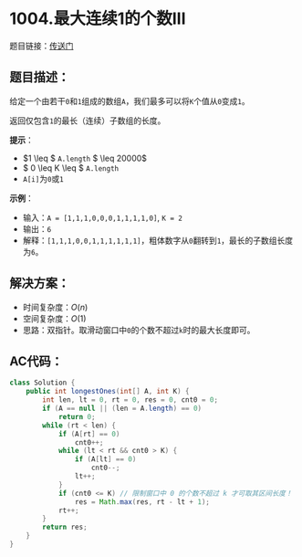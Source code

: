 # 1004.最大连续1的个数III
题目链接：[传送门](https://leetcode-cn.com/problems/max-consecutive-ones-iii/)

## 题目描述：
给定一个由若干`0`和`1`组成的数组`A`，我们最多可以将`K`个值从`0`变成`1`。

返回仅包含`1`的最长（连续）子数组的长度。

**提示**：

- $1 \leq $ `A.length` $ \leq 20000$
- $ 0 \leq K \leq $ `A.length`
- `A[i]`为`0`或`1` 

**示例**：

- 输入：`A = [1,1,1,0,0,0,1,1,1,1,0]`, `K = 2`
- 输出：`6`
- 解释：`[1,1,1,0,0,1,1,1,1,1,1]`，粗体数字从`0`翻转到`1`，最长的子数组长度为`6`。

## 解决方案：
- 时间复杂度：$O(n)$
- 空间复杂度：$O(1)$
- 思路：双指针。取滑动窗口中`0`的个数不超过`k`时的最大长度即可。

## AC代码：
```java
class Solution {
	public int longestOnes(int[] A, int K) {
		int len, lt = 0, rt = 0, res = 0, cnt0 = 0;
		if (A == null || (len = A.length) == 0)
			return 0;
		while (rt < len) {
			if (A[rt] == 0)
				cnt0++;
			while (lt < rt && cnt0 > K) {
				if (A[lt] == 0)
					cnt0--;
				lt++;
			}
			if (cnt0 <= K) // 限制窗口中 0 的个数不超过 k 才可取其区间长度！
				res = Math.max(res, rt - lt + 1);
			rt++;
		}
		return res;
	}
}
```